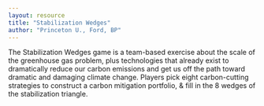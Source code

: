 ```yaml
---
layout: resource
title: "Stabilization Wedges"
author: "Princeton U., Ford, BP"
---
```


The Stabilization Wedges game is a team-based exercise about the scale of the greenhouse gas problem, plus technologies that already exist to dramatically reduce our carbon emissions and get us off the path toward dramatic and damaging climate change.  Players pick eight carbon-cutting strategies to construct a carbon mitigation portfolio, & fill in the 8 wedges of the stabilization triangle.
